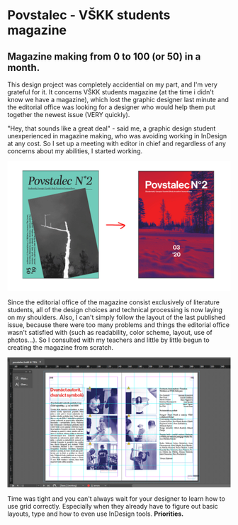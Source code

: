 # Povstalec - VŠKK students magazine
## Magazine making from 0 to 100 (or 50) in a month.
This design project was completely accidential on my part, and I'm very grateful for it. It concerns VŠKK students magazine (at the time i didn't know we have a magazine), which lost the graphic designer last minute and the editorial office was looking for a designer who would help them put together the newest issue (VERY quickly). 

"Hey, that sounds like a great deal" - said me, a graphic design student unexperienced in magazine making, who was avoiding working in InDesign at any cost. So I set up a meeting with editor in chief and regardless of any concerns about my abilities, I started working.

![Povstalec starter point](img/Povstalec1.png)

Since the editorial office of the magazine consist exclusively of literature students, all of the design choices and technical processing is now laying on my shoulders. Also, I can't simply follow the layout of the last published issue, because there were too many problems and things the editorial office wasn't satisfied with (such as readability, color scheme, layout, use of photos...). So I consulted with my teachers and little by little begun to creating the magazine from scratch. 

![Povstalec grid](img/Povstalec2.png)

Time was tight and you can't always wait for your designer to learn how to use grid correctly. Especially when they already have to figure out basic layouts, type and how to even use InDesign tools. **Priorities.** 
